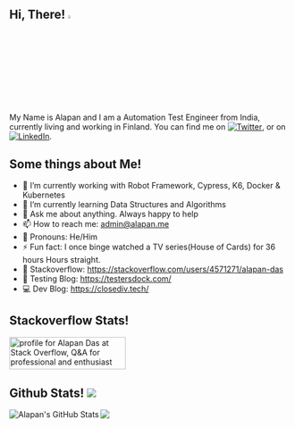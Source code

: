 ## Hi, There! <img src="https://raw.githubusercontent.com/MartinHeinz/MartinHeinz/master/wave.gif" width="4%" height="4%"/>

My Name is Alapan and I am a Automation Test Engineer from India, currently living and working in Finland. You can find me on [![Twitter][1.1]][1],  or on [![LinkedIn][2.1]][2].

## Some things about Me!
- 🔭 I’m currently working with Robot Framework, Cypress, K6, Docker & Kubernetes
- 🌱 I’m currently learning Data Structures and Algorithms
- 💬 Ask me about anything. Always happy to help
- 📫 How to reach me: admin@alapan.me
- 🤵 Pronouns: He/Him
- ⚡ Fun fact: I once binge watched a TV series(House of Cards) for 36 hours Hours straight.
- 💾 Stackoverflow: https://stackoverflow.com/users/4571271/alapan-das
- 🐞 Testing Blog: https://testersdock.com/
- 💻 Dev Blog: https://closediv.tech/

## Stackoverflow Stats!
<a href="https://stackoverflow.com/users/4571271/alapan-das"><img src="https://stackoverflow.com/users/flair/4571271.png?theme=dark" width="208" height="58" alt="profile for Alapan Das at Stack Overflow, Q&amp;A for professional and enthusiast programmers" title="profile for Alapan Das at Stack Overflow, Q&amp;A for professional and enthusiast programmers"></a>

## Github Stats! ![](https://komarev.com/ghpvc/?username=alapanme)
<img align="left" src="https://github-readme-stats.vercel.app/api/?username=alapanme&show_icons=true&theme=default&hide_border=true" alt="Alapan's GitHub Stats" />
<img align="center" src="https://github-readme-stats.vercel.app/api/top-langs/?username=alapanme&hide=html,css,handlebars&hide_border=true" />

<!-- Social Media Icons and URLs -->
[1.1]: http://i.imgur.com/wWzX9uB.png
[2.1]: https://raw.githubusercontent.com/MartinHeinz/MartinHeinz/master/linkedin-3-16.png
[1]: https://twitter.com/alapanme
[2]: https://www.linkedin.com/in/alapandas/

